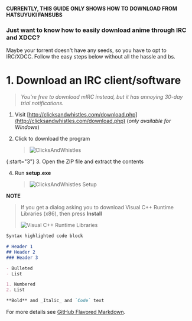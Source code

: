 **CURRENTLY, THIS GUIDE ONLY SHOWS HOW TO DOWNLOAD FROM HATSUYUKI FANSUBS**

### Just want to know how to easily download anime through IRC and XDCC?
Maybe your torrent doesn't have any seeds, so you have to opt to IRC/XDCC.
Follow the easy steps below without all the hassle and bs.

# 1. Download an IRC client/software

> _You're free to download mIRC instead, but it has annoying 30-day trial notifications._

1. Visit [http://clicksandwhistles.com/download.php](http://clicksandwhistles.com/download.php) (_only available for Windows_)

2. Click to download the program

    > ![ClicksAndWhistles](https://i.imgur.com/Y0PmYHQ.png)

{:start="3"}
3. Open the ZIP file and extract the contents

4. Run **setup.exe**

    > ![ClicksAndWhistles Setup](https://i.imgur.com/FdBrmWX.png)

**NOTE**
> If you get a dialog asking you to download Visual C++ Runtime Libraries (x86), then press **Install**
>
> ![Visual C++ Runtime Libraries](https://i.imgur.com/caLUKoa.png)



```markdown
Syntax highlighted code block

# Header 1
## Header 2
### Header 3

- Bulleted
- List

1. Numbered
2. List

**Bold** and _Italic_ and `Code` text
```

For more details see [GitHub Flavored Markdown](https://guides.github.com/features/mastering-markdown/).
